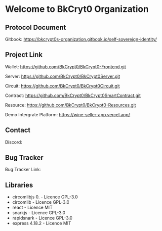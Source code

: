 # Welcome to BkCryt0 Organization

## Protocol Document
Gitbook: https://bkcrypt0s-organization.gitbook.io/self-sovereign-identity/

## Project Link

Wallet: https://github.com/BkCrypt0/BkCrypt0-Frontend.git 

Server: https://github.com/BkCrypt0/BkCrypt0Server.git

Circuit: https://github.com/BkCrypt0/BkCrypt0Circuit.git

Contract: https://github.com/BkCrypt0/BkCrypt0SmartContract.git

Resource: https://github.com/BkCrypt0/BkCrypt0-Resources.git

Demo Intergrate Platform: https://wine-seller-app.vercel.app/

## Contact
Discord: 

## Bug Tracker

Bug Tracker Link: 

## Libraries
- circomlibjs 0. - Licence GPL-3.0
- circomlib - Licence GPL-3.0
- react - Licence MIT
- snarkjs - Licence GPL-3.0
- rapidsnark - Licence GPL-3.0
- express 4.18.2 - Licence MIT
